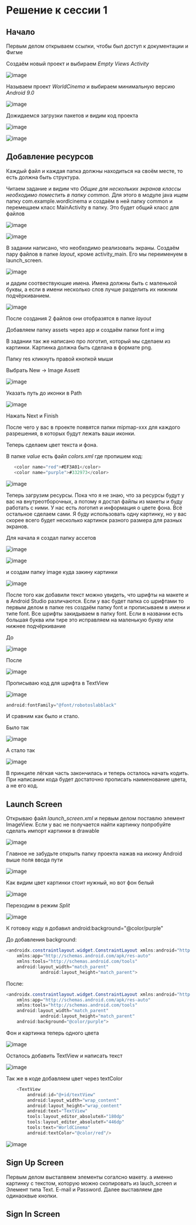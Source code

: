 # Решение к сессии 1

## Начало 

Первым делом открываем ссылки, чтобы был доступ к документации и Фигме

Создаём новый проект и выбираем *Empty Views Activity*

![image](https://github.com/user-attachments/assets/bcec82fb-1b89-4016-a1be-1e74242d4622)

Называем проект *WorldCinema* и выбираем минимальную версию *Android 9.0*

![image](https://github.com/user-attachments/assets/17048d0f-d501-4563-a9b4-b43d49a344b6)

Дожидаемся загрузки пакетов и видим код проекта

![image](https://github.com/user-attachments/assets/2ebc8dee-30e3-4144-8fbf-c76d9e90606f)

![image](https://github.com/user-attachments/assets/55c06825-c6da-4f3c-8f4e-9ad537cccce7)

## Добавление ресурсов

Каждый файл и каждая папка должны находиться на своём месте, то есть должна быть структура. 

Читаем задание и видим что *Общие для нескольких экранов классы необходимо поместить в папку common.* Для этого в модуле java ищем папку com.example.wordlcinema и создаём в ней папку common и перемещаем класс MainActivity в папку. Это будет общий класс для файлов

![image](https://github.com/user-attachments/assets/0fcf1b09-3e0b-4f11-ad3b-08cfd5475302)

![image](https://github.com/user-attachments/assets/559beea4-5829-41c0-85cc-264074026c1b)

В задании написано, что необходимо реализовать экраны. Создаём пару файлов в папке *layout*, кроме activity_main. Его мы переименуем в launch_screen.

 ![image](https://github.com/user-attachments/assets/887c6514-31df-46bf-a8b2-e388775f57cb)

и дадим соотвествующие имена. Имена должны быть с маленькой буквы, а если в имени несколько слов лучше разделить их нижним подчёркиванием.

![image](https://github.com/user-attachments/assets/2fa3f50b-ae93-42b9-9ffc-fe8a34175dfc)

После создания 2 файлов они отобразятся в папке *layout*

Добавляем папку assets через app и создаём папки font и img

В задании так же написано про логотип, который мы сделаем из картинки. Картинка должна быть сделана в формате png.

Папку res кликнуть правой кнопкой мыши

Выбрать New -> Image Assett

![image](https://github.com/user-attachments/assets/6e121aa4-c4f2-4f00-bf95-3ff5f4847f28)

Указать путь до иконки в Path

![image](https://github.com/user-attachments/assets/a98f52cf-3abf-432f-ab6d-3a36636911ad)

Нажать Next и Finish

После чего у вас в проекте появятся папки mipmap-xxx для каждого разрешения, в которых будут лежать ваши иконки.

Теперь сделаем цвет текста и фона. 

В папке *value* есть файл *colors.xml* где пропишем код:

```java
   <color name="red">#EF3A01</color>
   <color name="purple">#332973</color>
```

![image](https://github.com/user-attachments/assets/fa88c9da-19d5-479c-9ce4-0547469854f7)

Теперь загрузим ресурсы. Пока что я не знаю, что за ресурсы будут у вас на внутреотборочных, а потому я достал файлы из макеты и буду работать с ними. У нас есть логотип и информация о цвете фона. Всё остальное сделаем сами. Я буду использовать одну картинку, но у вас скорее всего будет несколько картинок разного размера для разных экранов.

Для начала я создал папку ассетов

![image](https://github.com/user-attachments/assets/14da2984-e8d5-4d88-9b9d-fed9bb9317f7)

![image](https://github.com/user-attachments/assets/774788eb-06d2-4f20-9095-5457a5a19613)

и создам папку image куда закину картинки

![image](https://github.com/user-attachments/assets/04a30b7e-12c6-492d-97ab-f36f7d7f768d)


После того как добавили текст можно увидеть, что шрифты на макете и в Android Studio различаются. Если у вас будет папка со шрифтами то первым делом в папке res создаём папку font и прописываем в имени и типе font. Все шрифты закидываем в папку font. Если в названии есть большая буква или тире это исправляем на маленькую букву или нижнее подчёркивание

До

![image](https://github.com/user-attachments/assets/706fe5db-4172-44ef-ab64-64cee2b78e9f)

После

![image](https://github.com/user-attachments/assets/6e377306-b1d7-434e-a6d4-bd56649dc79c)

Прописываю код для шрифта в TextView

![image](https://github.com/user-attachments/assets/33730f22-2f95-4eb3-a538-388651b025b8)


```java
android:fontFamily="@font/robotoslabblack"
```

И сравним как было и стало.

Было так

![image](https://github.com/user-attachments/assets/dc0127ed-9a59-4b22-bb8c-8567a2ee5676)

А стало так

![image](https://github.com/user-attachments/assets/c718314f-e35d-43c0-a2f1-e270db873137)

В принципе лёгкая часть закончилась и теперь осталось начать кодить. При написании кода будет достаточно прописать наименование цвета, а не его код.

## Launch Screen

Открываю файл *launch_screen.xml* и первым делом поставлю элемент ImageView. Если у вас не получается найти картинку попробуйте сделать импорт картинки в drawable

![image](https://github.com/user-attachments/assets/7f779a6d-f607-4d18-8381-a9d321bbeab2)

Главное не забудьте открыть папку проекта нажав на иконку Android выше поля ввода пути

![image](https://github.com/user-attachments/assets/f9760985-b3be-48ea-a5a6-b3d974f93951)

Как видим цвет картинки стоит нужный, но вот фон белый

![image](https://github.com/user-attachments/assets/ed8faf0a-0dc4-42d7-bfc3-5a739e7aad3a)

Перезодим в режим *Split* 

![image](https://github.com/user-attachments/assets/3fb47245-3db6-4b8c-bc7d-7ecdf2d16bc5)

К готовоу коду я добавил android:background="@color/purple"

До добавления background:

```java
<androidx.constraintlayout.widget.ConstraintLayout xmlns:android="http://schemas.android.com/apk/res/android"
    xmlns:app="http://schemas.android.com/apk/res-auto"
    xmlns:tools="http://schemas.android.com/tools"
    android:layout_width="match_parent"
             android:layout_height="match_parent">
```

После: 

```java
<androidx.constraintlayout.widget.ConstraintLayout xmlns:android="http://schemas.android.com/apk/res/android"
    xmlns:app="http://schemas.android.com/apk/res-auto"
    xmlns:tools="http://schemas.android.com/tools"
    android:layout_width="match_parent"
             android:layout_height="match_parent"
    android:background="@color/purple">
```

Фон и картинка теперь одного цвета

![image](https://github.com/user-attachments/assets/79fa6873-7516-4682-95c2-7655f88e00e6)

Осталось добавить TextView и написать текст

![image](https://github.com/user-attachments/assets/cc74dee1-b42b-4eb9-a3bc-ce4e3d418db8)

Так же в коде добавляем цвет через textColor

```java
    <TextView
        android:id="@+id/textView"
        android:layout_width="wrap_content"
        android:layout_height="wrap_content"
        android:text="TextView"
        tools:layout_editor_absoluteX="180dp"
        tools:layout_editor_absoluteY="446dp"
        tools:text="WorldCinema"
        android:textColor="@color/red"/>
```

![image](https://github.com/user-attachments/assets/92635e2b-dbad-45eb-8a5d-c1a2185c34ae)

## Sign Up Screen

Первым делом высталвяем элементы согалсно макету. а именно картинку с текстом, которую можно скопировать из lauch_screen и Элемент типа Text. E-mail и Password. Далее выставляем две одинаоквые кнопки.

## Sign In Screen



